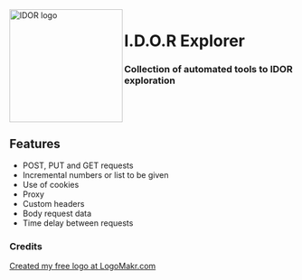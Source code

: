 <img alt="IDOR logo" align="left" width="200" height="200" src="https://github.com/sampzzz/src/blob/master/idor.png">
<h1>I.D.O.R Explorer</h1>

### Collection of automated tools to IDOR exploration</br></br></br></br>
## Features

- POST, PUT and GET requests
- Incremental numbers or list to be given
- Use of cookies
- Proxy
- Custom headers
- Body request data
- Time delay between requests

### Credits
<a href="https://my.logomakr.com">Created my free logo at LogoMakr.com</a>
